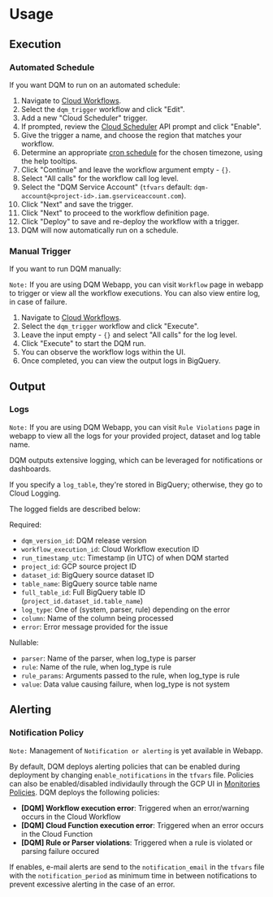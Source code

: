 # Usage

## Execution

### Automated Schedule

If you want DQM to run on an automated schedule:

1. Navigate to [Cloud Workflows](https://console.cloud.google.com/workflows).
1. Select the `dqm_trigger` workflow and click "Edit".
1. Add a new "Cloud Scheduler" trigger.
1. If prompted, review the [Cloud Scheduler](https://cloud.google.com/scheduler) API prompt and click "Enable".
1. Give the trigger a name, and choose the region that matches your workflow.
1. Determine an appropriate [cron schedule](https://cloud.google.com/scheduler/docs/configuring/cron-job-schedules#cron_job_format) for the chosen timezone, using the help tooltips.
1. Click "Continue" and leave the workflow argument empty - `{}`.
1. Select "All calls" for the workflow call log level.
1. Select the "DQM Service Account" (`tfvars` default: `dqm-account@<project-id>.iam.gserviceaccount.com`).
1. Click "Next" and save the trigger.
1. Click "Next" to proceed to the workflow definition page.
1. Click "Deploy" to save and re-deploy the workflow with a trigger.
1. DQM will now automatically run on a schedule.

### Manual Trigger

If you want to run DQM manually:

`Note:` If you are using DQM Webapp, you can visit `Workflow` page in webapp to trigger or view all the workflow executions. You can also view entire log, in case of failure.

1. Navigate to [Cloud Workflows](https://console.cloud.google.com/workflows).
1. Select the `dqm_trigger` workflow and click "Execute".
1. Leave the input empty - `{}` and select "All calls" for the log level.
1. Click "Execute" to start the DQM run.
1. You can observe the workflow logs within the UI.
1. Once completed, you can view the output logs in BigQuery.

## Output

### Logs

`Note:` If you are using DQM Webapp, you can visit `Rule Violations` page in webapp to view all the logs for your provided project, dataset and log table name.


DQM outputs extensive logging, which can be leveraged for notifications or dashboards.

If you specify a `log_table`, they're stored in BigQuery; otherwise, they go to Cloud Logging.

The logged fields are described below:

Required:

* `dqm_version_id`: DQM release version
* `workflow_execution_id`: Cloud Workflow execution ID
* `run_timestamp_utc`: Timestamp (in UTC) of when DQM started
* `project_id`: GCP source project ID
* `dataset_id`: BigQuery source dataset ID
* `table_name`: BigQuery source table name
* `full_table_id`: Full BigQuery table ID (`project_id.dataset_id.table_name`)
* `log_type`: One of (system, parser, rule) depending on the error
* `column`: Name of the column being processed
* `error`: Error message provided for the issue

Nullable:

* `parser`: Name of the parser, when log_type is parser
* `rule`: Name of the rule, when log_type is rule
* `rule_params`: Arguments passed to the rule, when log_type is rule
* `value`: Data value causing failure, when log_type is not system

## Alerting

### Notification Policy

`Note:` Management of `Notification or alerting` is yet available in Webapp.

By default, DQM deploys alerting policies that can be enabled during deployment by changing `enable_notifications` in the `tfvars` file. Policies can also be enabled/disabled individaully through the GCP UI in [Monitories Policies](https://console.cloud.google.com/monitoring/alerting/policies). DQM deploys the following policies:

* **\[DQM\] Workflow execution error**: Triggered when an error/warning occurs in the Cloud Workflow
* **\[DQM\] Cloud Function execution error**: Triggered when an error occurs in the Cloud Function
* **\[DQM\] Rule or Parser violations**: Triggered when a rule is violated or parsing failure occured

If enables, e-mail alerts are send to the `notification_email` in the `tfvars` file with the `notification_period` as minimum time in between notifications to prevent excessive alerting in the case of an error.
